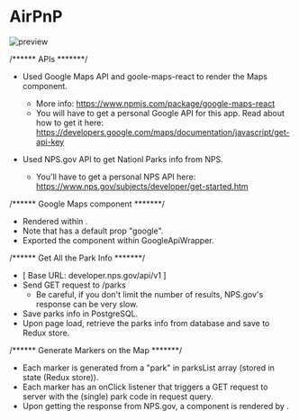 # AirPnP

![preview](https://i.imgur.com/lLaZ4Ux.jpg)

/******  APIs *******/
* Used Google Maps API and goole-maps-react to render the Maps component. 
  * More info: https://www.npmjs.com/package/google-maps-react
  * You will have to get a personal Google API for this app. Read about how to get it here: https://developers.google.com/maps/documentation/javascript/get-api-key

* Used NPS.gov API to get Nationl Parks info from NPS.
  * You'll have to get a personal NPS API here: https://www.nps.gov/subjects/developer/get-started.htm


/****** Google Maps component *******/
* Rendered <Maps/> within <MapContainer/>.
* Note that <Maps/> has a default prop "google".
* Exported the component within GoogleApiWrapper.


/****** Get All the Park Info *******/
* [ Base URL: developer.nps.gov/api/v1 ]
* Send GET request to /parks
  * Be careful, if you don't limit the number of results, NPS.gov's response can be very slow.
* Save parks info in PostgreSQL.
* Upon page load, retrieve the parks info from database and save to Redux store.


/****** Generate Markers on the Map *******/
* Each marker is generated from a "park" in parksList array (stored in state (Redux store)).
* Each marker has an onClick listener that triggers a GET request to server with the (single) park code in request query.
* Upon getting the response from NPS.gov, a <Park/> component is rendered by <App/>.
